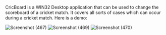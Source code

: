 CricBoard is a WIN32 Desktop application that can be used to change the scoreboard of a cricket match. It covers all sorts of cases which can occur during a cricket match.
Here is a demo:


![Screenshot (467)](https://github.com/FriendlyIndr/Win32API_app/assets/130074794/63045503-de08-4bec-b5bd-7d9522650ea3)
![Screenshot (469)](https://github.com/FriendlyIndr/Win32API_app/assets/130074794/780eb733-fa2a-4af3-bb0e-bca8c0d0712d)
![Screenshot (470)](https://github.com/FriendlyIndr/Win32API_app/assets/130074794/ccb3dbd9-cb0b-44ab-b4da-6cfc766d456f)
